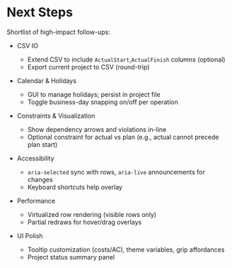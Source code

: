# Next Steps

Shortlist of high-impact follow-ups:

- CSV IO
  - Extend CSV to include `ActualStart`,`ActualFinish` columns (optional)
  - Export current project to CSV (round-trip)

- Calendar & Holidays
  - GUI to manage holidays; persist in project file
  - Toggle business-day snapping on/off per operation

- Constraints & Visualization
  - Show dependency arrows and violations in-line
  - Optional constraint for actual vs plan (e.g., actual cannot precede plan start)

- Accessibility
  - `aria-selected` sync with rows, `aria-live` announcements for changes
  - Keyboard shortcuts help overlay

- Performance
  - Virtualized row rendering (visible rows only)
  - Partial redraws for hover/drag overlays

- UI Polish
  - Tooltip customization (costs/AC), theme variables, grip affordances
  - Project status summary panel


